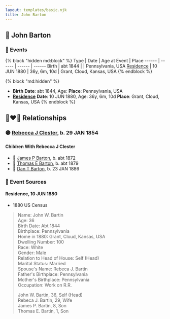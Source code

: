 ```yaml
---
layout: templates/basic.njk
title: John Barton
---
```

## 🔵 John Barton


### 📆 Events

{% block "hidden md:block" %}
Type | Date | Age at Event | Place
------ | ------ | ------ | ------
Birth | abt 1844 |  | Pennsylvania, USA
[Residence](#event-event-0) | 10 JUN 1880 | 36y, 6m, 10d | Grant, Cloud, Kansas, USA
{% endblock %}

{% block "md:hidden" %}
- **Birth**
**Date**: abt 1844, Age:
**Place**: Pennsylvania, USA
- **[Residence](#event-event-0)**
**Date**: 10 JUN 1880, Age: 36y, 6m, 10d
**Place**: Grant, Cloud, Kansas, USA
{% endblock %}

## 👩‍❤️‍👨 Relationships

### 🟣 [Rebecca J Clester](/people/8/81769008), b. 29 JAN 1854

#### Children With Rebecca J Clester
* 🔵 [James P Barton](/people/6/63115555), b. abt 1872
* 🔵 [Thomas E Barton](/people/1/19666544), b. abt 1879
* 🔵 [Dan T Barton](/people/9/95106328), b. 23 JAN 1886
### 📰 Event Sources

#### <a id="event-event-0"></a> Residence, 10 JUN 1880
* 1880 US Census
>   
  > Name: John W. Bartin  
  > Age: 36  
  > Birth Date: Abt 1844  
  > Birthplace: Pennsylvania  
  > Home in 1880: Grant, Cloud, Kansas, USA  
  > Dwelling Number: 100  
  > Race: White  
  > Gender: Male  
  > Relation to Head of House: Self (Head)  
  > Marital Status: Married  
  > Spouse's Name: Rebeca J. Bartin  
  > Father's Birthplace: Pennsylvania  
  > Mother's Birthplace: Pennsylvania  
  > Occupation: Work on R.R.  
  >   
  > John W. Bartin, 36, Self (Head)  
  > Rebeca J. Bartin, 29, Wife  
  > James P. Bartin, 8, Son  
  > Thomas E. Bartin, 1, Son

